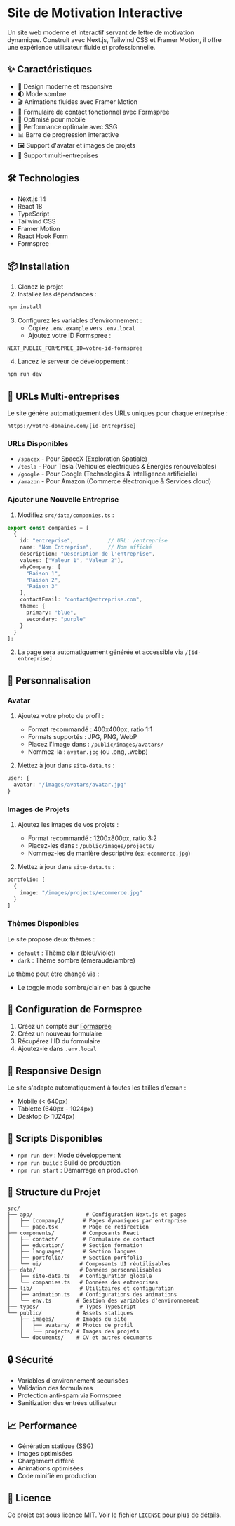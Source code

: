 # Site de Motivation Interactive

Un site web moderne et interactif servant de lettre de motivation dynamique. Construit avec Next.js, Tailwind CSS et Framer Motion, il offre une expérience utilisateur fluide et professionnelle.

## ✨ Caractéristiques

- 🎨 Design moderne et responsive
- 🌓 Mode sombre
- 🎬 Animations fluides avec Framer Motion
- 📝 Formulaire de contact fonctionnel avec Formspree
- 📱 Optimisé pour mobile
- 🚀 Performance optimale avec SSG
- 📊 Barre de progression interactive
- 🖼️ Support d'avatar et images de projets
- 🏢 Support multi-entreprises

## 🛠️ Technologies

- Next.js 14
- React 18
- TypeScript
- Tailwind CSS
- Framer Motion
- React Hook Form
- Formspree

## 📦 Installation

1. Clonez le projet
2. Installez les dépendances :
```bash
npm install
```

3. Configurez les variables d'environnement :
   - Copiez `.env.example` vers `.env.local`
   - Ajoutez votre ID Formspree :
```env
NEXT_PUBLIC_FORMSPREE_ID=votre-id-formspree
```

4. Lancez le serveur de développement :
```bash
npm run dev
```

## 🎯 URLs Multi-entreprises

Le site génère automatiquement des URLs uniques pour chaque entreprise :

```
https://votre-domaine.com/[id-entreprise]
```

### URLs Disponibles

- `/spacex` - Pour SpaceX (Exploration Spatiale)
- `/tesla` - Pour Tesla (Véhicules électriques & Énergies renouvelables)
- `/google` - Pour Google (Technologies & Intelligence artificielle)
- `/amazon` - Pour Amazon (Commerce électronique & Services cloud)


### Ajouter une Nouvelle Entreprise

1. Modifiez `src/data/companies.ts` :
```typescript
export const companies = [
  {
    id: "entreprise",           // URL: /entreprise
    name: "Nom Entreprise",     // Nom affiché
    description: "Description de l'entreprise",
    values: ["Valeur 1", "Valeur 2"],
    whyCompany: [
      "Raison 1",
      "Raison 2",
      "Raison 3"
    ],
    contactEmail: "contact@entreprise.com",
    theme: {
      primary: "blue",
      secondary: "purple"
    }
  }
];
```

2. La page sera automatiquement générée et accessible via `/[id-entreprise]`

## 🎨 Personnalisation

### Avatar

1. Ajoutez votre photo de profil :
   - Format recommandé : 400x400px, ratio 1:1
   - Formats supportés : JPG, PNG, WebP
   - Placez l'image dans : `/public/images/avatars/`
   - Nommez-la : `avatar.jpg` (ou .png, .webp)

2. Mettez à jour dans `site-data.ts` :
```typescript
user: {
  avatar: "/images/avatars/avatar.jpg"
}
```

### Images de Projets

1. Ajoutez les images de vos projets :
   - Format recommandé : 1200x800px, ratio 3:2
   - Placez-les dans : `/public/images/projects/`
   - Nommez-les de manière descriptive (ex: `ecommerce.jpg`)

2. Mettez à jour dans `site-data.ts` :
```typescript
portfolio: [
  {
    image: "/images/projects/ecommerce.jpg"
  }
]
```

### Thèmes Disponibles

Le site propose deux thèmes :
- `default` : Thème clair (bleu/violet)
- `dark` : Thème sombre (émeraude/ambre)

Le thème peut être changé via :
- Le toggle mode sombre/clair en bas à gauche

## 📧 Configuration de Formspree

1. Créez un compte sur [Formspree](https://formspree.io)
2. Créez un nouveau formulaire
3. Récupérez l'ID du formulaire
4. Ajoutez-le dans `.env.local`

## 📱 Responsive Design

Le site s'adapte automatiquement à toutes les tailles d'écran :
- Mobile (< 640px)
- Tablette (640px - 1024px)
- Desktop (> 1024px)

## 🔧 Scripts Disponibles

- `npm run dev` : Mode développement
- `npm run build` : Build de production
- `npm run start` : Démarrage en production

## 📁 Structure du Projet

```
src/
├── app/                 # Configuration Next.js et pages
│   ├── [company]/      # Pages dynamiques par entreprise
│   └── page.tsx        # Page de redirection
├── components/         # Composants React
│   ├── contact/        # Formulaire de contact
│   ├── education/      # Section formation
│   ├── languages/      # Section langues
│   ├── portfolio/      # Section portfolio
│   └── ui/            # Composants UI réutilisables
├── data/              # Données personnalisables
│   ├── site-data.ts   # Configuration globale
│   └── companies.ts   # Données des entreprises
├── lib/               # Utilitaires et configuration
│   ├── animation.ts   # Configurations des animations
│   └── env.ts        # Gestion des variables d'environnement
├── types/             # Types TypeScript
└── public/           # Assets statiques
    ├── images/       # Images du site
    │   ├── avatars/  # Photos de profil
    │   └── projects/ # Images des projets
    └── documents/    # CV et autres documents
```

## 🔒 Sécurité

- Variables d'environnement sécurisées
- Validation des formulaires
- Protection anti-spam via Formspree
- Sanitization des entrées utilisateur

## 📈 Performance

- Génération statique (SSG)
- Images optimisées
- Chargement différé
- Animations optimisées
- Code minifié en production

## 📄 Licence

Ce projet est sous licence MIT. Voir le fichier `LICENSE` pour plus de détails.
